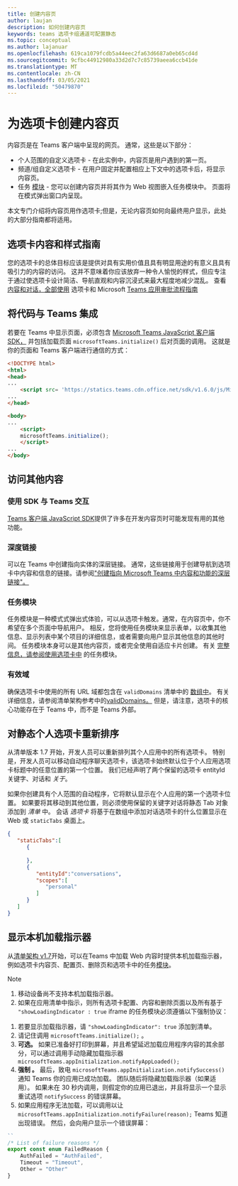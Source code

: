 ```yaml
---
title: 创建内容页
author: laujan
description: 如何创建内容页
keywords: teams 选项卡组通道可配置静态
ms.topic: conceptual
ms.author: lajanuar
ms.openlocfilehash: 619ca1079fcdb5a44eec2fa63d6687a0eb65cd4d
ms.sourcegitcommit: 9cfbc44912980a33d2d7c7c85739aeea6ccb41de
ms.translationtype: MT
ms.contentlocale: zh-CN
ms.lasthandoff: 03/05/2021
ms.locfileid: "50479870"
---
```

# <a name="create-a-content-page-for-your-tab"></a>为选项卡创建内容页

内容页是在 Teams 客户端中呈现的网页。 通常，这些是以下部分：

* 个人范围的自定义选项卡 - 在此实例中，内容页是用户遇到的第一页。
* 频道/组自定义选项卡 - 在用户固定并配置相应上下文中的选项卡后，将显示内容页。
* 任务 [模块](~/task-modules-and-cards/what-are-task-modules.md) - 您可以创建内容页并将其作为 Web 视图嵌入任务模块中。 页面将在模式弹出窗口内呈现。

本文专门介绍将内容页用作选项卡;但是，无论内容页如何向最终用户显示，此处的大部分指南都将适用。

## <a name="tab-content-and-style-guidelines"></a>选项卡内容和样式指南

您的选项卡的总体目标应该是提供对具有实用价值且具有明显用途的有意义且具有吸引力的内容的访问。 这并不意味着你应该放弃一种令人愉悦的样式，但应专注于通过使选项卡设计简洁、导航直观和内容沉浸式来最大程度地减少混乱。 查看 [内容和对话，全部使用](~/tabs/design/tabs.md) 选项卡和 Microsoft [Teams 应用审批流程指南](~/concepts/deploy-and-publish/appsource/prepare/frequently-failed-cases.md)

## <a name="integrate-your-code-with-teams"></a>将代码与 Teams 集成

若要在 Teams 中显示页面，必须包含 [Microsoft Teams JavaScript 客户端 SDK，](/javascript/api/overview/msteams-client?view=msteams-client-js-latest) 并包括加载页面 `microsoftTeams.initialize()` 后对页面的调用。 这就是你的页面和 Teams 客户端进行通信的方式：

```html
<!DOCTYPE html>
<html>
<head>
...
    <script src= 'https://statics.teams.cdn.office.net/sdk/v1.6.0/js/MicrosoftTeams.min.js'></script>
...
</head>

<body>
...
    <script>
    microsoftTeams.initialize();
    </script>
...
</body>
```

## <a name="accessing-additional-content"></a>访问其他内容

### <a name="using-the-sdk-to-interact-with-teams"></a>使用 SDK 与 Teams 交互

[Teams 客户端 JavaScript SDK](~/tabs/how-to/using-teams-client-sdk.md)提供了许多在开发内容页时可能发现有用的其他功能。

### <a name="deep-links"></a>深度链接

可以在 Teams 中创建指向实体的深层链接。 通常，这些链接用于创建导航到选项卡中内容和信息的链接。请参阅["创建指向 Microsoft Teams 中内容和功能的深层链接"。](~/concepts/build-and-test/deep-links.md)

### <a name="task-modules"></a>任务模块

任务模块是一种模式式弹出式体验，可以从选项卡触发。通常，在内容页中，你不希望在多个页面中导航用户。 相反，您将使用任务模块来显示表单，以收集其他信息、显示列表中某个项目的详细信息，或者需要向用户显示其他信息的其他时间。 任务模块本身可以是其他内容页，或者完全使用自适应卡片创建。 有关 [完整信息，请参阅使用选项卡中](~/task-modules-and-cards/task-modules/task-modules-tabs.md) 的任务模块。

### <a name="valid-domains"></a>有效域

确保选项卡中使用的所有 URL 域都包含在 `validDomains` 清单中的 [数组中](~/concepts/build-and-test/apps-package.md)。 有关详细信息，请参阅清单架构参考中的[validDomains。](~/resources/schema/manifest-schema.md#validdomains) 但是，请注意，选项卡的核心功能存在于 Teams 中，而不是 Teams 外部。

## <a name="reorder-static-personal-tabs"></a>对静态个人选项卡重新排序

从清单版本 1.7 开始，开发人员可以重新排列其个人应用中的所有选项卡。 特别是，开发人员可以移动自动程序聊天选项卡，该选项卡始终默认位于个人应用选项卡标题中的任意位置的第一个位置。 我们已经声明了两个保留的选项卡 entityId 关键字、对话和 *关于*。

如果你创建具有个人范围的自动程序，它将默认显示在个人应用的第一个选项卡位置。 如果要将其移动到其他位置，则必须使用保留的关键字对话将静态 Tab 对象添加到 *清单* 中。 会话 *选项卡* 将基于在数组中添加对话选项卡的什么位置显示在Web 或 `staticTabs` 桌面上。 

```json
{
   "staticTabs":[
      {
         
      },
      {
         "entityId":"conversations",
         "scopes":[
            "personal"
         ]
      }
   ]
}
```

## <a name="show-a-native-loading-indicator"></a>显示本机加载指示器

从[清单架构 v1.7](../../../resources/schema/manifest-schema.md)开始，可以在[](../../../resources/schema/manifest-schema.md#showloadingindicator)Teams 中加载 Web 内容时提供本机加载指示器，例如选项卡内容页、配置页、[](configuration-page.md)删除页和[](removal-page.md)选项卡中的任务[模块](../../../task-modules-and-cards/task-modules/task-modules-tabs.md)。 [](#integrate-your-code-with-teams)

> [!NOTE]
> 1. 移动设备尚不支持本机加载指示器。
> 2. 如果在应用清单中指示，则所有选项卡配置、内容和删除页面以及所有基于  `"showLoadingIndicator : true`  iframe 的任务模块必须遵循以下强制协议：


1. 若要显示加载指示器，请 `"showLoadingIndicator": true` 添加到清单。 
2. 请记住调用 `microsoftTeams.initialize();` 。
3. **可选。** 如果已准备好打印到屏幕，并且希望延迟加载应用程序内容的其余部分，可以通过调用手动隐藏加载指示器 `microsoftTeams.appInitialization.notifyAppLoaded();`
4. **强制 。** 最后，致电 `microsoftTeams.appInitialization.notifySuccess()` 通知 Teams 你的应用已成功加载。 团队随后将隐藏加载指示器（如果适用）。 如果未在 30 秒内调用，则假定你的应用已退出，并且将显示一个显示重试选项  `notifySuccess`  的错误屏幕。
5. 如果应用程序无法加载，可以调用以让 `microsoftTeams.appInitialization.notifyFailure(reason);` Teams 知道出现错误。 然后，会向用户显示一个错误屏幕：

```typescript
``
/* List of failure reasons */
export const enum FailedReason {
    AuthFailed = "AuthFailed",
    Timeout = "Timeout",
    Other = "Other"
}
```
>
